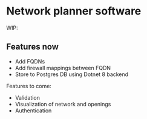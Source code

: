 # Network planner software 
WIP:

## Features now
- Add FQDNs
- Add firewall mappings between FQDN
- Store to Postgres DB using Dotnet 8 backend

Features to come:
- Validation
- Visualization of network and openings
- Authentication
